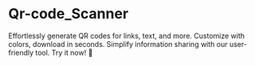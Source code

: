 # Qr-code_Scanner
Effortlessly generate QR codes for links, text, and more. Customize with colors, download in seconds. Simplify information sharing with our user-friendly tool. Try it now! 🚀
